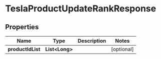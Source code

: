 

# TeslaProductUpdateRankResponse


## Properties

Name | Type | Description | Notes
------------ | ------------- | ------------- | -------------
**productIdList** | **List&lt;Long&gt;** |  |  [optional]



